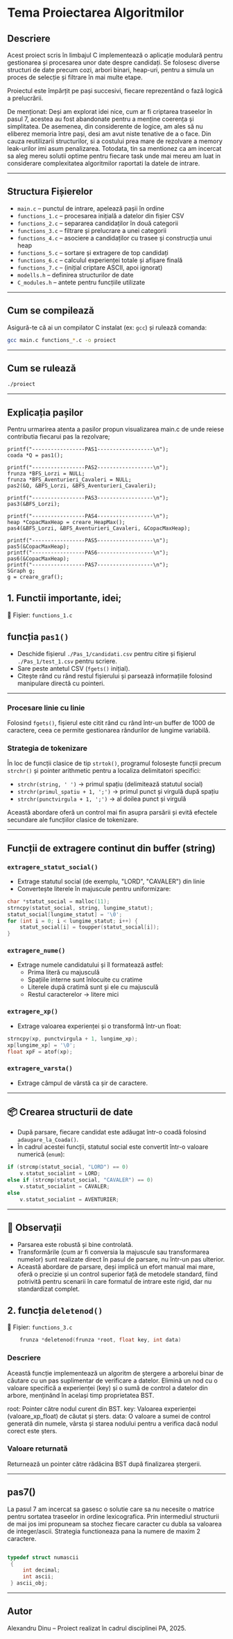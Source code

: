 # Tema Proiectarea Algoritmilor

## Descriere

Acest proiect scris în limbajul C implementează o aplicație modulară pentru gestionarea și procesarea unor date despre candidați. Se folosesc diverse structuri de date precum cozi, arbori binari, heap-uri, pentru a simula un proces de selecție și filtrare în mai multe etape.

Proiectul este împărțit pe pași succesivi, fiecare reprezentând o fază logică a prelucrării. 

De menționat: Deși am explorat idei nice, cum ar fi criptarea traseelor în pasul 7, acestea au fost abandonate pentru a menține coerența și simplitatea. De asemenea, din considerente de logice, am ales să nu eliberez memoria între pași, desi am avut niste tenative de a o face. Din cauza reutilizarii structurilor, si a costului prea mare de rezolvare a memory leak-urilor imi asum penalizarea. Totodata, tin sa mentionez ca am incercat sa aleg mereu solutii optime pentru fiecare task unde mai mereu am luat in considerare complexitatea algoritmilor raportati la datele de intrare.

---

## Structura Fișierelor

- `main.c` – punctul de intrare, apelează pașii în ordine
- `functions_1.c` – procesarea inițială a datelor din fișier CSV
- `functions_2.c` – separarea candidaților în două categorii
- `functions_3.c` – filtrare și prelucrare a unei categorii
- `functions_4.c` – asociere a candidaților cu trasee și construcția unui heap
- `functions_5.c` – sortare și extragere de top candidați
- `functions_6.c` – calculul experienței totale și afișare finală
- `functions_7.c` – (inițial criptare ASCII, apoi ignorat)
- `modells.h` – definirea structurilor de date
- `C_modules.h` – antete pentru funcțiile utilizate

---

## Cum se compilează

Asigură-te că ai un compilator C instalat (ex: `gcc`) și rulează comanda:

```bash
gcc main.c functions_*.c -o proiect
```

---

## Cum se rulează

```bash
./proiect
```

---

## Explicația pașilor
Pentru urmarirea atenta a pasilor propun visualizarea main.c de unde reiese contributia fiecarui pas la rezolvare;

	printf("-----------------PAS1------------------\n");
	coada *Q = pas1();

	printf("-----------------PAS2------------------\n");
	frunza *BFS_Lorzi = NULL;
	frunza *BFS_Aventurieri_Cavaleri = NULL;
	pas2(&Q, &BFS_Lorzi, &BFS_Aventurieri_Cavaleri);

	printf("-----------------PAS3------------------\n");
	pas3(&BFS_Lorzi);

	printf("-----------------PAS4------------------\n");
	heap *CopacMaxHeap = creare_HeapMax();
	pas4(&BFS_Lorzi, &BFS_Aventurieri_Cavaleri, &CopacMaxHeap);

	printf("-----------------PAS5------------------\n");
	pas5(&CopacMaxHeap);
	printf("-----------------PAS6------------------\n");
	pas6(&CopacMaxHeap);
	printf("-----------------PAS7------------------\n");
	SGraph g;
	g = creare_graf();


## 1. Functii importante, idei;
📄 Fișier: `functions_1.c`


## funcția `pas1()`

- Deschide fișierul `./Pas_1/candidati.csv` pentru citire și fișierul `./Pas_1/test_1.csv` pentru scriere.
- Sare peste antetul CSV (`fgets()` inițial).
- Citește rând cu rând restul fișierului și parsează informațiile folosind manipulare directă cu pointeri.

---

### Procesare linie cu linie

Folosind `fgets()`, fișierul este citit rând cu rând într-un buffer de 1000 de caractere, ceea ce permite gestionarea rândurilor de lungime variabilă.

### Strategia de tokenizare

În loc de funcții clasice de tip `strtok()`, programul folosește funcții precum `strchr()` și pointer arithmetic pentru a localiza delimitatori specifici:

- `strchr(string, ' ')` → primul spațiu (delimitează statutul social)
- `strchr(primul_spatiu + 1, ';')` → primul punct și virgulă după spațiu
- `strchr(punctvirgula + 1, ';')` → al doilea punct și virgulă

Această abordare oferă un control mai fin asupra parsării și evită efectele secundare ale funcțiilor clasice de tokenizare.

---

## Funcții de extragere continut din buffer (string)

### `extragere_statut_social()`

- Extrage statutul social (de exemplu, "LORD", "CAVALER") din linie
- Convertește literele în majuscule pentru uniformizare:

```c
char *statut_social = malloc(11);
strncpy(statut_social, string, lungime_statut);
statut_social[lungime_statut] = '\0';
for (int i = 0; i < lungime_statut; i++) {
    statut_social[i] = toupper(statut_social[i]);
}
```

### `extragere_nume()`

- Extrage numele candidatului și îl formatează astfel:
  - Prima literă cu majusculă
  - Spațiile interne sunt înlocuite cu cratime
  - Literele după cratimă sunt și ele cu majusculă
  - Restul caracterelor → litere mici

### `extragere_xp()`

- Extrage valoarea experienței și o transformă într-un float:

```c
strncpy(xp, punctvirgula + 1, lungime_xp);
xp[lungime_xp] = '\0';
float xpF = atof(xp);
```

### `extragere_varsta()`

- Extrage câmpul de vârstă ca șir de caractere.

---

## 📦 Crearea structurii de date

- După parsare, fiecare candidat este adăugat într-o coadă folosind `adaugare_la_Coada()`.
- În cadrul acestei funcții, statutul social este convertit într-o valoare numerică (`enum`):

```c
if (strcmp(statut_social, "LORD") == 0)
    v.statut_socialint = LORD;
else if (strcmp(statut_social, "CAVALER") == 0)
    v.statut_socialint = CAVALER;
else
    v.statut_socialint = AVENTURIER;
```

---

## 🧾 Observații 
- Parsarea este robustă și bine controlată.
- Transformările (cum ar fi conversia la majuscule sau transformarea numelor) sunt realizate direct în pasul de parsare, nu într-un pas ulterior.
- Această abordare de parsare, deși implică un efort manual mai mare, oferă o precizie și un control superior față de metodele standard, fiind potrivită pentru scenarii în care formatul de intrare este rigid, dar nu standardizat complet.

## 2. funcția `deletenod()`
📄 Fișier: `functions_3.c`
```c
    frunza *deletenod(frunza *root, float key, int data)
```
### Descriere
Această funcție implementează un algoritm de ștergere a arborelui binar de căutare cu un pas suplimentar de verificare a datelor. Elimină un nod cu o valoare specifică a experienței (key) și o sumă de control a datelor din arbore, menținând în același timp proprietatea BST.

root: Pointer către nodul curent din BST.
key: Valoarea experienței (valoare_xp_float) de căutat și șters.
data: O valoare a sumei de control generată din numele, vârsta și starea nodului pentru a verifica dacă nodul corect este șters.

### Valoare returnată

Returnează un pointer către rădăcina BST după finalizarea ștergerii.

---
## pas7()
La pasul 7 am incercat sa gasesc o solutie care sa nu necesite o matrice pentru sortatea traseelor in ordine lexicografica. 
Prin intermediul structurii de mai jos imi propuneam sa stochez fiecare caracter cu dubla sa valoarea de integer/ascii. Strategia functioneaza pana la numere de maxim 2 caractere.
```c

typedef struct numascii
 {
     int decimal;
     int ascii;
 } ascii_obj;
```
---

## Autor

Alexandru Dinu – Proiect realizat în cadrul disciplinei PA, 2025.
